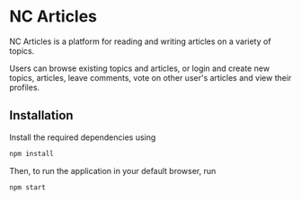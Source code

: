 # NC Articles

NC Articles is a platform for reading and writing articles on a variety of topics. 

Users can browse existing topics and articles, or login and create new topics, articles, leave comments, vote on other user's articles and view their profiles.   
  
## Installation

Install the required dependencies using

```bash
npm install
```

Then, to run the application in your default browser, run 

```bash
npm start
```